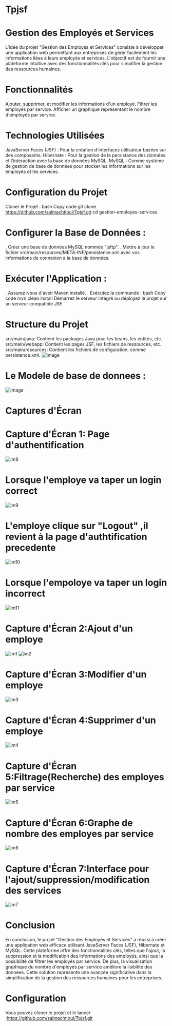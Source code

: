 # Tpjsf
# Gestion des Employés et Services
L'idée du projet "Gestion des Employés et Services" consiste à développer une application web permettant aux entreprises de gérer facilement les informations liées à leurs employés et services. L'objectif est de fournir une plateforme intuitive avec des fonctionnalités clés pour simplifier la gestion des ressources humaines.

# Fonctionnalités
Ajouter, supprimer, et modifier les informations d'un employé.
Filtrer les employés par service.
Afficher un graphique représentant le nombre d'employés par service.
# Technologies Utilisées
JavaServer Faces (JSF) : Pour la création d'interfaces utilisateur basées sur des composants.
Hibernate : Pour la gestion de la persistance des données et l'interaction avec la base de données MySQL.
MySQL : Comme système de gestion de base de données pour stocker les informations sur les employés et les services.
# Configuration du Projet
Cloner le Projet :
bash
Copy code
git clone https://github.com/salmachtioui/Tpjsf.git
cd gestion-employes-services
# Configurer la Base de Données :
. Créer une base de données MySQL nommée "jsftp".
. Mettre à jour le fichier src/main/resources/META-INF/persistence.xml avec vos informations de connexion à la base de données.
# Exécuter l'Application :
. Assurez-vous d'avoir Maven installé.
. Exécutez la commande :
bash
Copy code
mvn clean install
Démarrez le serveur intégré ou déployez le projet sur un serveur compatible JSF.
# Structure du Projet
src/main/java: Contient les packages Java pour les beans, les entités, etc.
src/main/webapp: Contient les pages JSF, les fichiers de ressources, etc.
src/main/resources: Contient les fichiers de configuration, comme persistence.xml.
![image](https://github.com/salmachtioui/Tpjsf/assets/147477621/e20650d4-3a6d-4b33-8bfc-d2e4c604d2f4)
#  Le Modele de base de donnees :
![image](https://github.com/salmachtioui/Tpjsf/assets/147477621/435de442-7026-4524-89fb-b656a416a905)

# Captures d'Écran
# Capture d'Écran 1: Page d'authentification 
![im8](https://github.com/salmachtioui/Tpjsf/assets/147477621/3458adef-1263-4441-8e2e-66e885e79c5b)
# Lorsque l'employe va taper un login correct 
![im9](https://github.com/salmachtioui/Tpjsf/assets/147477621/9996594e-4fcc-453f-a067-af548a541c4f)
# L'employe clique sur "Logout" ,il revient à la page d'authtification precedente
![im10](https://github.com/salmachtioui/Tpjsf/assets/147477621/aa383059-b9d7-452a-9c62-2fa40d22d5cd)
# Lorsque l'empoloye va taper un login incorrect 
![im11](https://github.com/salmachtioui/Tpjsf/assets/147477621/f86f6593-1170-4f18-8ab0-39fba078090f)
# Capture d'Écran 2:Ajout d'un employe
![im1](https://github.com/salmachtioui/Tpjsf/assets/147477621/ffd5e4a7-fdbf-4e78-a8b9-336dd39deb84)
![im2](https://github.com/salmachtioui/Tpjsf/assets/147477621/a7ef70f5-bb62-4ad5-a368-09f28837e985)
# Capture d'Écran 3:Modifier d'un employe
![im3](https://github.com/salmachtioui/Tpjsf/assets/147477621/b5ca7cc3-a963-423c-904d-920aed72d87d)
# Capture d'Écran 4:Supprimer d'un employe
![im4](https://github.com/salmachtioui/Tpjsf/assets/147477621/0147a3f9-d7d9-46be-b9e8-047521607182)
# Capture d'Écran 5:Filtrage(Recherche) des employes par service
![im5](https://github.com/salmachtioui/Tpjsf/assets/147477621/20f38326-6a5d-4316-b9c6-862a1555025f)
# Capture d'Écran 6:Graphe de nombre des  employes par service
![im6](https://github.com/salmachtioui/Tpjsf/assets/147477621/ee8406c2-43b0-4a3b-96f5-8c8872c8b179)
# Capture d'Écran 7:Interface pour l'ajout/suppression/modification des services
![im7](https://github.com/salmachtioui/Tpjsf/assets/147477621/40f08316-2c4e-4828-86f5-e85ba49a318f)
# Conclusion
En conclusion, le projet "Gestion des Employés et Services" a réussi à créer une application web efficace utilisant JavaServer Faces (JSF), Hibernate et MySQL. Cette plateforme offre des fonctionnalités clés, telles que l'ajout, la suppression et la modification des informations des employés, ainsi que la possibilité de filtrer les employés par service. De plus, la visualisation graphique du nombre d'employés par service améliore la lisibilité des données. Cette solution représente une avancée significative dans la simplification de la gestion des ressources humaines pour les entreprises.
# Configuration
Vous pouvez cloner le projet et le lancer :https://github.com/salmachtioui/Tpjsf.git

